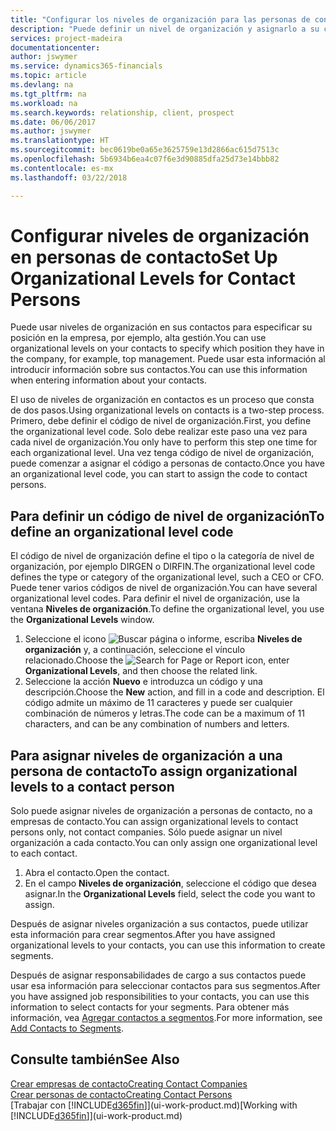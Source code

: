 ```yaml
---
title: "Configurar los niveles de organización para las personas de contacto | Documentos de Microsoft"
description: "Puede definir un nivel de organización y asignarlo a su contacto para indicar la posición que tiene en su empresa, por ejemplo alta gestión."
services: project-madeira
documentationcenter: 
author: jswymer
ms.service: dynamics365-financials
ms.topic: article
ms.devlang: na
ms.tgt_pltfrm: na
ms.workload: na
ms.search.keywords: relationship, client, prospect
ms.date: 06/06/2017
ms.author: jswymer
ms.translationtype: HT
ms.sourcegitcommit: bec0619be0a65e3625759e13d2866ac615d7513c
ms.openlocfilehash: 5b6934b6ea4c07f6e3d90885dfa25d73e14bbb82
ms.contentlocale: es-mx
ms.lasthandoff: 03/22/2018

---
```

# <a name="set-up-organizational-levels-for-contact-persons"></a><span data-ttu-id="d67f2-103">Configurar niveles de organización en personas de contacto</span><span class="sxs-lookup"><span data-stu-id="d67f2-103">Set Up Organizational Levels for Contact Persons</span></span>
<span data-ttu-id="d67f2-104">Puede usar niveles de organización en sus contactos para especificar su posición en la empresa, por ejemplo, alta gestión.</span><span class="sxs-lookup"><span data-stu-id="d67f2-104">You can use organizational levels on your contacts to specify which position they have in the company, for example, top management.</span></span> <span data-ttu-id="d67f2-105">Puede usar esta información al introducir información sobre sus contactos.</span><span class="sxs-lookup"><span data-stu-id="d67f2-105">You can use this information when entering information about your contacts.</span></span>

<span data-ttu-id="d67f2-106">El uso de niveles de organización en contactos es un proceso que consta de dos pasos.</span><span class="sxs-lookup"><span data-stu-id="d67f2-106">Using organizational levels on contacts is a two-step process.</span></span> <span data-ttu-id="d67f2-107">Primero, debe definir el código de nivel de organización.</span><span class="sxs-lookup"><span data-stu-id="d67f2-107">First, you define the organizational level code.</span></span> <span data-ttu-id="d67f2-108">Solo debe realizar este paso una vez para cada nivel de organización.</span><span class="sxs-lookup"><span data-stu-id="d67f2-108">You only have to perform this step one time for each organizational level.</span></span> <span data-ttu-id="d67f2-109">Una vez tenga código de nivel de organización, puede comenzar a asignar el código a personas de contacto.</span><span class="sxs-lookup"><span data-stu-id="d67f2-109">Once you have an organizational level code, you can start to assign the code to contact persons.</span></span>

## <a name="to-define-an-organizational-level-code"></a><span data-ttu-id="d67f2-110">Para definir un código de nivel de organización</span><span class="sxs-lookup"><span data-stu-id="d67f2-110">To define an organizational level code</span></span>
<span data-ttu-id="d67f2-111">El código de nivel de organización define el tipo o la categoría de nivel de organización, por ejemplo DIRGEN o DIRFIN.</span><span class="sxs-lookup"><span data-stu-id="d67f2-111">The organizational level code defines the type or category of the organizational level, such a CEO  or CFO.</span></span> <span data-ttu-id="d67f2-112">Puede tener varios códigos de nivel de organización.</span><span class="sxs-lookup"><span data-stu-id="d67f2-112">You can have several organizational level codes.</span></span> <span data-ttu-id="d67f2-113">Para definir el nivel de organización, use la ventana **Niveles de organización**.</span><span class="sxs-lookup"><span data-stu-id="d67f2-113">To define the organizational level, you use the **Organizational Levels** window.</span></span>

1. <span data-ttu-id="d67f2-114">Seleccione el icono ![Buscar página o informe](media/ui-search/search_small.png "icono Buscar página o informe"), escriba **Niveles de organización** y, a continuación, seleccione el vínculo relacionado.</span><span class="sxs-lookup"><span data-stu-id="d67f2-114">Choose the ![Search for Page or Report](media/ui-search/search_small.png "Search for Page or Report icon") icon, enter **Organizational Levels**, and then choose the related link.</span></span>
2. <span data-ttu-id="d67f2-115">Seleccione la acción **Nuevo** e introduzca un código y una descripción.</span><span class="sxs-lookup"><span data-stu-id="d67f2-115">Choose the **New** action, and fill in a code and description.</span></span> <span data-ttu-id="d67f2-116">El código admite un máximo de 11 caracteres y puede ser cualquier combinación de números y letras.</span><span class="sxs-lookup"><span data-stu-id="d67f2-116">The code can be a maximum of 11 characters, and can be any combination of numbers and letters.</span></span>

## <a name="to-assign-organizational-levels-to-a-contact-person"></a><span data-ttu-id="d67f2-117">Para asignar niveles de organización a una persona de contacto</span><span class="sxs-lookup"><span data-stu-id="d67f2-117">To assign organizational levels to a contact person</span></span>
<span data-ttu-id="d67f2-118">Solo puede asignar niveles de organización a personas de contacto, no a empresas de contacto.</span><span class="sxs-lookup"><span data-stu-id="d67f2-118">You can assign organizational levels to contact persons only, not contact companies.</span></span> <span data-ttu-id="d67f2-119">Sólo puede asignar un nivel organización a cada contacto.</span><span class="sxs-lookup"><span data-stu-id="d67f2-119">You can only assign one organizational level to each contact.</span></span>

1. <span data-ttu-id="d67f2-120">Abra el contacto.</span><span class="sxs-lookup"><span data-stu-id="d67f2-120">Open the contact.</span></span>
2. <span data-ttu-id="d67f2-121">En el campo **Niveles de organización**, seleccione el código que desea asignar.</span><span class="sxs-lookup"><span data-stu-id="d67f2-121">In the **Organizational Levels** field, select the code you want to assign.</span></span>

<span data-ttu-id="d67f2-122">Después de asignar niveles organización a sus contactos, puede utilizar esta información para crear segmentos.</span><span class="sxs-lookup"><span data-stu-id="d67f2-122">After you have assigned organizational levels to your contacts, you can use this information to create segments.</span></span>

<span data-ttu-id="d67f2-123">Después de asignar responsabilidades de cargo a sus contactos puede usar esa información para seleccionar contactos para sus segmentos.</span><span class="sxs-lookup"><span data-stu-id="d67f2-123">After you have assigned job responsibilities to your contacts, you can use this information to select contacts for your segments.</span></span> <span data-ttu-id="d67f2-124">Para obtener más información, vea [Agregar contactos a segmentos](marketing-add-contact-segment.md).</span><span class="sxs-lookup"><span data-stu-id="d67f2-124">For more information, see [Add Contacts to Segments](marketing-add-contact-segment.md).</span></span>

## <a name="see-also"></a><span data-ttu-id="d67f2-125">Consulte también</span><span class="sxs-lookup"><span data-stu-id="d67f2-125">See Also</span></span>
[<span data-ttu-id="d67f2-126">Crear empresas de contacto</span><span class="sxs-lookup"><span data-stu-id="d67f2-126">Creating Contact Companies</span></span>](marketing-create-contact-companies.md)  
[<span data-ttu-id="d67f2-127">Crear personas de contacto</span><span class="sxs-lookup"><span data-stu-id="d67f2-127">Creating Contact Persons</span></span>](marketing-create-contact-persons.md)  
<span data-ttu-id="d67f2-128">[Trabajar con [!INCLUDE[d365fin](includes/d365fin_md.md)]](ui-work-product.md)</span><span class="sxs-lookup"><span data-stu-id="d67f2-128">[Working with [!INCLUDE[d365fin](includes/d365fin_md.md)]](ui-work-product.md)</span></span>  

